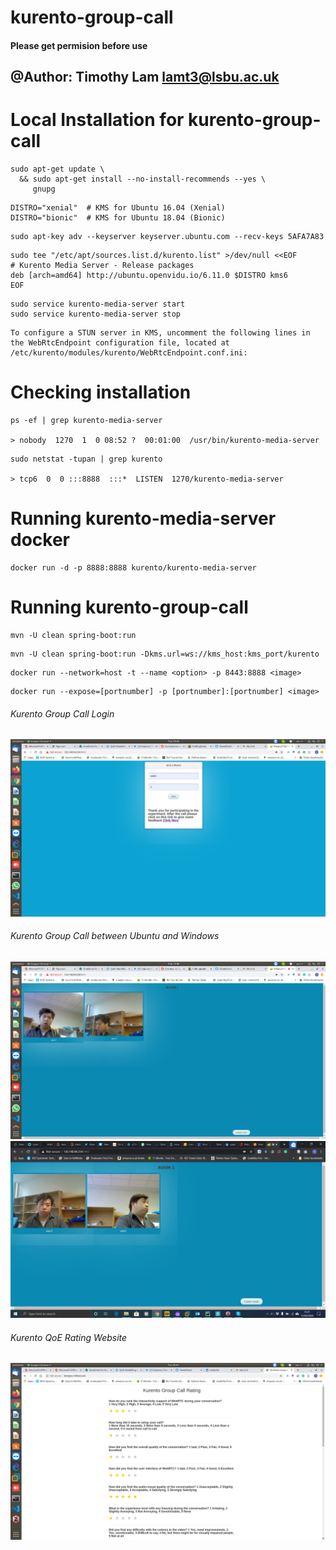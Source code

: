 kurento-group-call
==================

#### Please get permision before use 

## @Author: Timothy Lam lamt3@lsbu.ac.uk

Local Installation for kurento-group-call
==================

```
sudo apt-get update \
  && sudo apt-get install --no-install-recommends --yes \
     gnupg
```

```
DISTRO="xenial"  # KMS for Ubuntu 16.04 (Xenial)
DISTRO="bionic"  # KMS for Ubuntu 18.04 (Bionic)
```

```
sudo apt-key adv --keyserver keyserver.ubuntu.com --recv-keys 5AFA7A83
```

```
sudo tee "/etc/apt/sources.list.d/kurento.list" >/dev/null <<EOF
# Kurento Media Server - Release packages
deb [arch=amd64] http://ubuntu.openvidu.io/6.11.0 $DISTRO kms6
EOF
```

```
sudo service kurento-media-server start
sudo service kurento-media-server stop
```

```
To configure a STUN server in KMS, uncomment the following lines in the WebRtcEndpoint configuration file, located at /etc/kurento/modules/kurento/WebRtcEndpoint.conf.ini:
```

Checking installation 
==================

```
ps -ef | grep kurento-media-server

> nobody  1270  1  0 08:52 ?  00:01:00  /usr/bin/kurento-media-server
```

```
sudo netstat -tupan | grep kurento

> tcp6  0  0 :::8888  :::*  LISTEN  1270/kurento-media-server
```

Running kurento-media-server docker 
==================

```
docker run -d -p 8888:8888 kurento/kurento-media-server
```

Running kurento-group-call
==================

```
mvn -U clean spring-boot:run
```

```
mvn -U clean spring-boot:run -Dkms.url=ws://kms_host:kms_port/kurento
```

```
docker run --network=host -t --name <option> -p 8443:8888 <image>
```

```
docker run --expose=[portnumber] -p [portnumber]:[portnumber] <image>
```

###### Kurento Group Call Login
![Kurento Group Call Login](img/kurento-group-call-login.png)

###### Kurento Group Call between Ubuntu and Windows
![Kurento Group Call Ubuntu](img/kurento-group-call-ubuntu.png)
![Kurento Group Call Windows](img/kurento-group-call-windows.jpg)

###### Kurento QoE Rating Website
![QoE Rating Website](img/kurento-rating-website.png)